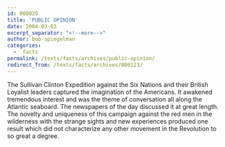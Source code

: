 ```yaml
---
id: 000029
title: 'PUBLIC OPINION'
date: 2004-03-03
excerpt_separator: "<!--more-->"
author: bob-spiegelman
categories:
  -  facts
permalink: /texts/facts/archives/public-opinion/
redirect_from: /texts/facts/archives/000123/
---
```

The Sullivan Clinton Expedition against the Six Nations and their British Loyalist leaders captured the imagination of the Americans. It awakened tremendous interest and was the theme of conversation all along the Atlantic seaboard. The newspapers of the day discussed it at great length. The novelty and uniqueness of this campaign against the red men in the wilderness with the strange sights and new experiences produced one result which did not characterize any other movement in the Revolution to so great a degree.
